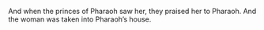 And when the princes of Pharaoh saw her, they praised her to Pharaoh. And the woman was taken into Pharaoh’s house.
